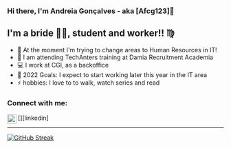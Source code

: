 ### Hi there, I'm Andreia Gonçalves - aka [Afcg123]:raising_hand:

## I'm a bride :bride_with_veil:, student and worker!! :virgo:

- :star2: At the moment I'm trying to change areas to Human Resources in IT!
- :pray: I am attending TechAnters training at Damia Recruitment Academia
- :computer: I work at CGI, as a backoffice
- 🥅 2022 Goals: I expect to start working later this year in the IT area
- ⚡ hobbies: I love to to walk, watch series and read

### Connect with me:

[<img align="left" alt="andreiafgoncalves | LinkedIn" width="22px" src="https://cdn.jsdelivr.net/npm/simple-icons@v3/icons/linkedin.svg" />][linkedin]


<pt />

---

[![GitHub Streak](http://github-readme-streak-stats.herokuapp.com?user=Afcg123&theme=gruvbox&hide_border=true&date_format=j%20M%5B%20Y%5D)](https://git.io/streak-stats)
